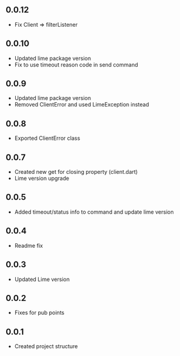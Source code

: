 ## 0.0.12

* Fix Client => filterListener

## 0.0.10

* Updated lime package version
* Fix to use timeout reason code in send command

## 0.0.9

* Updated lime package version
* Removed ClientError and used LimeException instead

## 0.0.8

* Exported ClientError class

## 0.0.7

* Created new get for closing property (client.dart)
* Lime version upgrade

## 0.0.5

* Added timeout/status info to command and update lime version

## 0.0.4

* Readme fix

## 0.0.3

* Updated Lime version

## 0.0.2

* Fixes for pub points

## 0.0.1

* Created project structure
